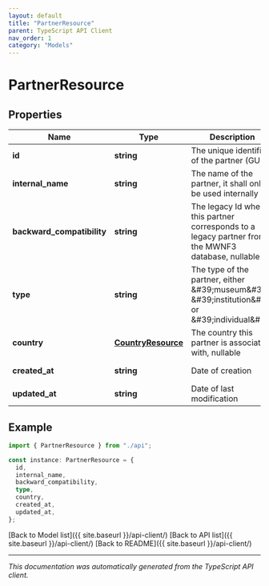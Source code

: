 ```yaml
---
layout: default
title: "PartnerResource"
parent: TypeScript API Client
nav_order: 1
category: "Models"
---
```


# PartnerResource

## Properties

| Name                       | Type                                      | Description                                                                                           | Notes                             |
| -------------------------- | ----------------------------------------- | ----------------------------------------------------------------------------------------------------- | --------------------------------- |
| **id**                     | **string**                                | The unique identifier of the partner (GUID)                                                           | [default to undefined]            |
| **internal_name**          | **string**                                | The name of the partner, it shall only be used internally                                             | [default to undefined]            |
| **backward_compatibility** | **string**                                | The legacy Id when this partner corresponds to a legacy partner from the MWNF3 database, nullable     | [default to undefined]            |
| **type**                   | **string**                                | The type of the partner, either \&#39;museum\&#39;, \&#39;institution\&#39; or \&#39;individual\&#39; | [default to undefined]            |
| **country**                | [**CountryResource**](CountryResource.md) | The country this partner is associated with, nullable                                                 | [optional] [default to undefined] |
| **created_at**             | **string**                                | Date of creation                                                                                      | [default to undefined]            |
| **updated_at**             | **string**                                | Date of last modification                                                                             | [default to undefined]            |

## Example

```typescript
import { PartnerResource } from "./api";

const instance: PartnerResource = {
  id,
  internal_name,
  backward_compatibility,
  type,
  country,
  created_at,
  updated_at,
};
```

[Back to Model list]({{ site.baseurl }}/api-client/) [Back to API list]({{ site.baseurl }}/api-client/) [Back to README]({{ site.baseurl }}/api-client/)

---

_This documentation was automatically generated from the TypeScript API client._
